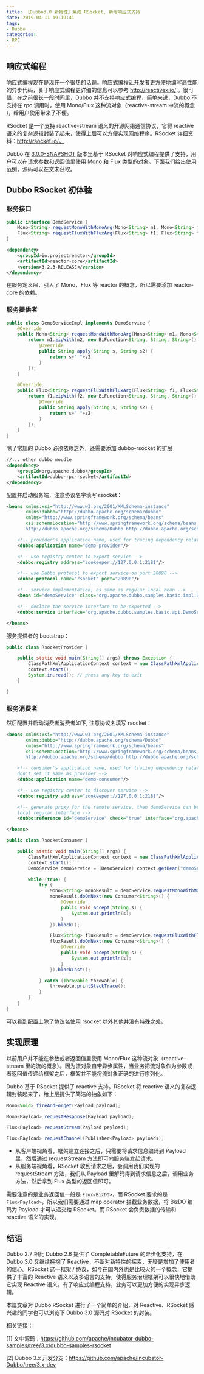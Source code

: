 ```yaml
---
title: 【Dubbo3.0 新特性】集成 RSocket, 新增响应式支持
date: 2019-04-11 19:19:41
tags:
- Dubbo
categories:
- RPC
---
```


## 响应式编程

响应式编程现在是现在一个很热的话题。响应式编程让开发者更方便地编写高性能的异步代码，关于响应式编程更详细的信息可以参考 http://reactivex.io/ 。很可惜，在之前很长一段时间里，Dubbo 并不支持响应式编程，简单来说，Dubbo 不支持在 rpc 调用时，使用 Mono/Flux 这种流对象（reactive-stream 中流的概念 )，给用户使用带来了不便。

RSocket 是一个支持 reactive-stream 语义的开源网络通信协议，它将 reactive 语义的复杂逻辑封装了起来，使得上层可以方便实现网络程序。RSocket 详细资料：http://rsocket.io/。

Dubbo 在 [3.0.0-SNAPSHOT](https://github.com/apache/incubator-Dubbo/tree/3.x-dev) 版本里基于 RSocket 对响应式编程提供了支持，用户可以在请求参数和返回值里使用 Mono 和 Flux 类型的对象。下面我们给出使用范例，源码可以在文末获取。

<!--more-->

## Dubbo RSocket 初体验

### 服务接口

```Java
public interface DemoService {
    Mono<String> requestMonoWithMonoArg(Mono<String> m1, Mono<String> m2);
    Flux<String> requestFluxWithFluxArg(Flux<String> f1, Flux<String> f2);
}
```

```xml
<dependency>
    <groupId>io.projectreactor</groupId>
    <artifactId>reactor-core</artifactId>
    <version>3.2.3-RELEASE</version>
</dependency>
```

在服务定义层，引入了 Mono，Flux 等 reactor 的概念，所以需要添加 reactor-core 的依赖。

### 服务提供者

```Java
public class DemoServiceImpl implements DemoService {
    @Override
    public Mono<String> requestMonoWithMonoArg(Mono<String> m1, Mono<String> m2) {
        return m1.zipWith(m2, new BiFunction<String, String, String>() {
            @Override
            public String apply(String s, String s2) {
                return s+" "+s2;
            }
        });
    }

    @Override
    public Flux<String> requestFluxWithFluxArg(Flux<String> f1, Flux<String> f2) {
        return f1.zipWith(f2, new BiFunction<String, String, String>() {
            @Override
            public String apply(String s, String s2) {
                return s+" "+s2;
            }
        });
    }
}
```

除了常规的 Dubbo 必须依赖之外，还需要添加 dubbo-rsocket 的扩展

```xml
//... other dubbo moudle
<dependency>
    <groupId>org.apache.dubbo</groupId>
    <artifactId>dubbo-rpc-rsocket</artifactId>
</dependency>
```

配置并启动服务端，注意协议名字填写 rsocket：

```xml
<beans xmlns:xsi="http://www.w3.org/2001/XMLSchema-instance"
       xmlns:dubbo="http://dubbo.apache.org/schema/dubbo"
       xmlns="http://www.springframework.org/schema/beans"
       xsi:schemaLocation="http://www.springframework.org/schema/beans http://www.springframework.org/schema/beans/spring-beans.xsd
       http://dubbo.apache.org/schema/Dubbo http://dubbo.apache.org/schema/dubbo/dubbo.xsd">

    <!-- provider's application name, used for tracing dependency relationship -->
    <dubbo:application name="demo-provider"/>

    <!-- use registry center to export service -->
    <dubbo:registry address="zookeeper://127.0.0.1:2181"/>

    <!-- use Dubbo protocol to export service on port 20890 -->
    <dubbo:protocol name="rsocket" port="20890"/>

    <!-- service implementation, as same as regular local bean -->
    <bean id="demoService" class="org.apache.dubbo.samples.basic.impl.DemoServiceImpl"/>

    <!-- declare the service interface to be exported -->
    <dubbo:service interface="org.apache.dubbo.samples.basic.api.DemoService" ref="demoService"/>

</beans>
```

服务提供者的 bootstrap：

```Java
public class RsocketProvider {

    public static void main(String[] args) throws Exception {
        ClassPathXmlApplicationContext context = new ClassPathXmlApplicationContext(new String[]{"spring/rsocket-provider.xml"});
        context.start();
        System.in.read(); // press any key to exit
    }

}
```

### 服务消费者

然后配置并启动消费者消费者如下, 注意协议名填写 rsocket：

```xml
<beans xmlns:xsi="http://www.w3.org/2001/XMLSchema-instance"
       xmlns:dubbo="http://dubbo.apache.org/schema/Dubbo"
       xmlns="http://www.springframework.org/schema/beans"
       xsi:schemaLocation="http://www.springframework.org/schema/beans http://www.springframework.org/schema/beans/spring-beans.xsd
       http://dubbo.apache.org/schema/dubbo http://dubbo.apache.org/schema/dubbo/dubbo.xsd">

    <!-- consumer's application name, used for tracing dependency relationship (not a matching criterion),
    don't set it same as provider -->
    <dubbo:application name="demo-consumer"/>

    <!-- use registry center to discover service -->
    <dubbo:registry address="zookeeper://127.0.0.1:2181"/>

    <!-- generate proxy for the remote service, then demoService can be used in the same way as the
    local regular interface -->
    <dubbo:reference id="demoService" check="true" interface="org.apache.dubbo.samples.basic.api.DemoService"/>

</beans>
```

```Java
public class RsocketConsumer {

    public static void main(String[] args) {
        ClassPathXmlApplicationContext context = new ClassPathXmlApplicationContext(new String[]{"spring/rsocket-consumer.xml"});
        context.start();
        DemoService demoService = (DemoService) context.getBean("demoService"); // get remote service proxy

        while (true) {
            try {
                Mono<String> monoResult = demoService.requestMonoWithMonoArg(Mono.just("A"), Mono.just("B"));
                monoResult.doOnNext(new Consumer<String>() {
                    @Override
                    public void accept(String s) {
                        System.out.println(s);
                    }
                }).block();

                Flux<String> fluxResult = demoService.requestFluxWithFluxArg(Flux.just("A","B","C"), Flux.just("1","2","3"));
                fluxResult.doOnNext(new Consumer<String>() {
                    @Override
                    public void accept(String s) {
                        System.out.println(s);
                    }
                }).blockLast();

            } catch (Throwable throwable) {
                throwable.printStackTrace();
            }
        }
    }
}
```

可以看到配置上除了协议名使用 rsocket 以外其他并没有特殊之处。

## 实现原理

以前用户并不能在参数或者返回值里使用 Mono/Flux 这种流对象（reactive-stream 里的流的概念）。因为流对象自带异步属性，当业务把流对象作为参数或者返回值传递给框架之后，框架并不能将流对象正确的进行序列化。

Dubbo 基于 RSocket 提供了 reactive 支持。RSocket 将 reactive 语义的复杂逻辑封装起来了，给上层提供了简洁的抽象如下：
```Java
Mono<Void> fireAndForget(Payload payload);

Mono<Payload> requestResponse(Payload payload);

Flux<Payload> requestStream(Payload payload);

Flux<Payload> requestChannel(Publisher<Payload> payloads);
```

- 从客户端视角看，框架建立连接之后，只需要将请求信息编码到 Payload 里，然后通过 requestStream 方法即可向服务端发起请求。
- 从服务端视角看，RSocket 收到请求之后，会调用我们实现的 requestStream 方法，我们从 Payload 里解码得到请求信息之后，调用业务方法，然后拿到 Flux 类型的返回值即可。

需要注意的是业务返回值一般是 `Flux<BizDO>`，而 RSocket 要求的是 `Flux<Payload>`，所以我们需要通过 map operator 拦截业务数据，将 BizDO 编码为 Payload 才可以递交给 RSocket。而 RSocket 会负责数据的传输和 reactive 语义的实现。

## 结语

Dubbo 2.7 相比 Dubbo 2.6 提供了 CompletableFuture 的异步化支持，在 Dubbo 3.0 又继续拥抱了 Reactive，不断对新特性的探索，无疑是增加了使用者的信心。RSocket 这一框架 / 协议，如今在国内外也是比较火的一个概念，它提供了丰富的 Reactive 语义以及多语言的支持，使得服务治理框架可以很快地借助它实现 Reactive 语义。有了响应式编程支持，业务可以更加方便的实现异步逻辑。

本篇文章对 Dubbo RSocket 进行了一个简单的介绍，对 Reactive、RSocket 感兴趣的同学也可以浏览下 Dubbo 3.0 源码对 RSocket 的封装。



相关链接：

[1] 文中源码：https://github.com/apache/incubator-dubbo-samples/tree/3.x/dubbo-samples-rsocket

[2] Dubbo 3.x 开发分支：https://github.com/apache/incubator-Dubbo/tree/3.x-dev
